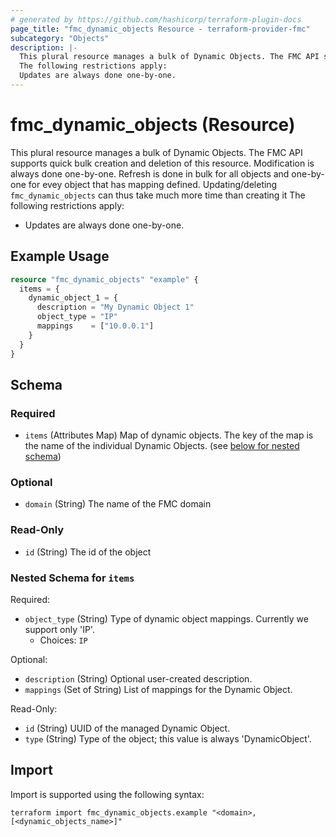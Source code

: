 ```yaml
---
# generated by https://github.com/hashicorp/terraform-plugin-docs
page_title: "fmc_dynamic_objects Resource - terraform-provider-fmc"
subcategory: "Objects"
description: |-
  This plural resource manages a bulk of Dynamic Objects. The FMC API supports quick bulk creation and deletion of this resource. Modification is always done one-by-one. Refresh is done in bulk for all objects and one-by-one for evey object that has mapping defined. Updating/deleting fmc_dynamic_objects can thus take much more time than creating it
  The following restrictions apply:
  Updates are always done one-by-one.
---
```


# fmc_dynamic_objects (Resource)

This plural resource manages a bulk of Dynamic Objects. The FMC API supports quick bulk creation and deletion of this resource. Modification is always done one-by-one. Refresh is done in bulk for all objects and one-by-one for evey object that has mapping defined. Updating/deleting `fmc_dynamic_objects` can thus take much more time than creating it
The following restrictions apply:
  - Updates are always done one-by-one.

## Example Usage

```terraform
resource "fmc_dynamic_objects" "example" {
  items = {
    dynamic_object_1 = {
      description = "My Dynamic Object 1"
      object_type = "IP"
      mappings    = ["10.0.0.1"]
    }
  }
}
```

<!-- schema generated by tfplugindocs -->
## Schema

### Required

- `items` (Attributes Map) Map of dynamic objects. The key of the map is the name of the individual Dynamic Objects. (see [below for nested schema](#nestedatt--items))

### Optional

- `domain` (String) The name of the FMC domain

### Read-Only

- `id` (String) The id of the object

<a id="nestedatt--items"></a>
### Nested Schema for `items`

Required:

- `object_type` (String) Type of dynamic object mappings. Currently we support only 'IP'.
  - Choices: `IP`

Optional:

- `description` (String) Optional user-created description.
- `mappings` (Set of String) List of mappings for the Dynamic Object.

Read-Only:

- `id` (String) UUID of the managed Dynamic Object.
- `type` (String) Type of the object; this value is always 'DynamicObject'.

## Import

Import is supported using the following syntax:

```shell
terraform import fmc_dynamic_objects.example "<domain>,[<dynamic_objects_name>]"
```
